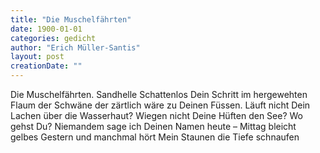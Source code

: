 ```yaml
---
title: "Die Muschelfährten"
date: 1900-01-01
categories: gedicht
author: "Erich Müller-Santis"
layout: post
creationDate: ""
---
```

Die Muschelfährten.
Sandhelle
Schattenlos Dein Schritt
im hergewehten
Flaum der Schwäne
der zärtlich wäre
zu Deinen Füssen.
Läuft nicht
Dein Lachen über
die Wasserhaut?
Wiegen nicht
Deine Hüften den See?
Wo gehst Du?
Niemandem sage ich
Deinen Namen heute –
Mittag bleicht gelbes Gestern
und manchmal hört
Mein Staunen die Tiefe schnaufen
